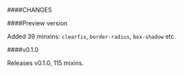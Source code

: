####CHANGES

####Preview version

Added 39 minxins: `clearfix`, `border-radius`, `box-shadow` etc.

####v0.1.0

Releases v0.1.0, 115 mixins.
